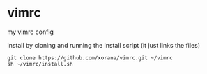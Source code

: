 # vimrc
my vimrc config

install by cloning and running the install script (it just links the files)

	git clone https://github.com/xorana/vimrc.git ~/vimrc
	sh ~/vimrc/install.sh

